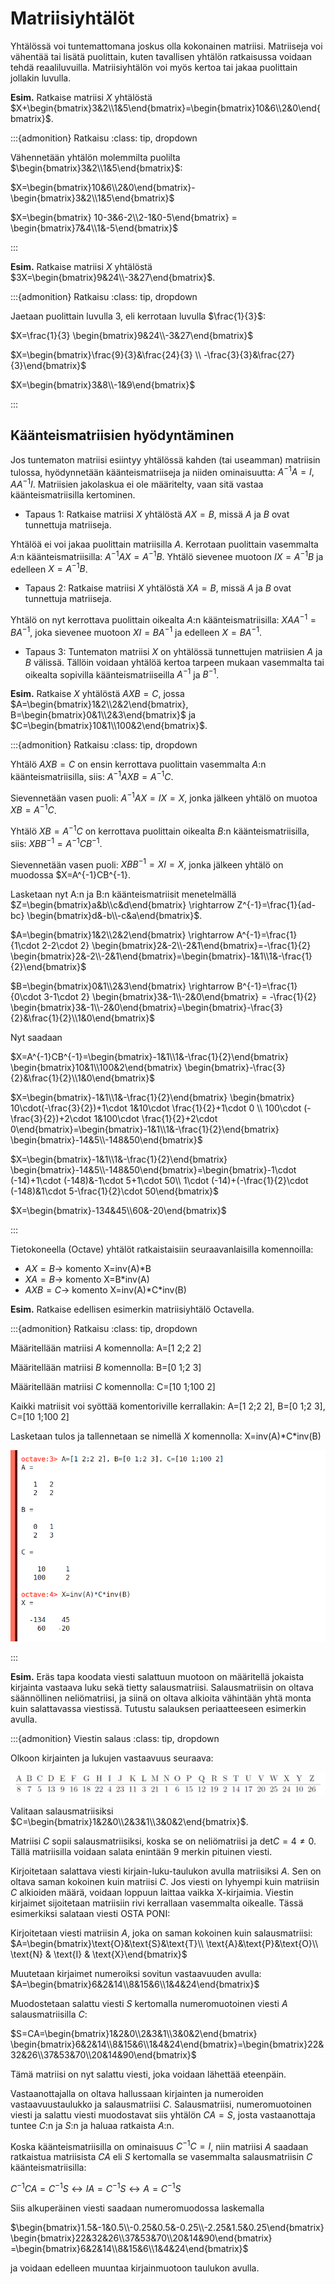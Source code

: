 # Matriisiyhtälöt

Yhtälössä voi tuntemattomana joskus olla kokonainen matriisi. Matriiseja voi vähentää tai lisätä puolittain, kuten tavallisen yhtälön ratkaisussa voidaan tehdä reaaliluvuilla. Matriisiyhtälön voi myös kertoa tai jakaa puolittain jollakin luvulla.

**Esim.** Ratkaise matriisi $X$ yhtälöstä $X+\begin{bmatrix}3&2\\1&5\end{bmatrix}=\begin{bmatrix}10&6\\2&0\end{bmatrix}$.

:::{admonition} Ratkaisu
:class: tip, dropdown

Vähennetään yhtälön molemmilta puolilta $\begin{bmatrix}3&2\\1&5\end{bmatrix}$: 

$X=\begin{bmatrix}10&6\\2&0\end{bmatrix}-\begin{bmatrix}3&2\\1&5\end{bmatrix}$

$X=\begin{bmatrix} 10-3&6-2\\2-1&0-5\end{bmatrix} = \begin{bmatrix}7&4\\1&-5\end{bmatrix}$

:::

**Esim.** Ratkaise matriisi $X$ yhtälöstä $3X=\begin{bmatrix}9&24\\-3&27\end{bmatrix}$.

:::{admonition} Ratkaisu
:class: tip, dropdown

Jaetaan puolittain luvulla 3, eli kerrotaan luvulla $\frac{1}{3}$:

$X=\frac{1}{3} \begin{bmatrix}9&24\\-3&27\end{bmatrix}$

$X=\begin{bmatrix}\frac{9}{3}&\frac{24}{3} \\ -\frac{3}{3}&\frac{27}{3}\end{bmatrix}$

$X=\begin{bmatrix}3&8\\-1&9\end{bmatrix}$

:::

## Käänteismatriisien hyödyntäminen

Jos tuntematon matriisi esiintyy yhtälössä kahden (tai useamman) matriisin tulossa, hyödynnetään käänteismatriiseja ja niiden ominaisuutta: $A^{-1}A=I, AA^{-1}I$. Matriisien jakolaskua ei ole määritelty, vaan sitä vastaa käänteismatriisilla kertominen.

- Tapaus 1: Ratkaise matriisi $X$ yhtälöstä $AX=B$, missä $A$ ja $B$ ovat tunnettuja matriiseja.

Yhtälöä ei voi jakaa puolittain matriisilla $A$. Kerrotaan puolittain vasemmalta $A$:n käänteismatriisilla: $A^{-1}AX=A^{-1}B$. Yhtälö sievenee muotoon $IX=A^{-1}B$ ja edelleen $X=A^{-1}B$.

- Tapaus 2: Ratkaise matriisi $X$ yhtälöstä $XA=B$, missä $A$ ja $B$ ovat tunnettuja matriiseja.

Yhtälö on nyt kerrottava puolittain oikealta $A$:n käänteismatriisilla: $XAA^{-1}=BA^{-1}$, joka sievenee muotoon $XI=BA^{-1}$ ja edelleen $X=BA^{-1}$.

- Tapaus 3: Tuntematon matriisi $X$ on yhtälössä tunnettujen matriisien $A$ ja $B$ välissä. Tällöin voidaan yhtälöä kertoa tarpeen mukaan vasemmalta tai oikealta sopivilla käänteismatriiseilla $A^{-1}$ ja $B^{-1}$.

**Esim.** Ratkaise $X$ yhtälöstä $AXB=C$, jossa $A=\begin{bmatrix}1&2\\2&2\end{bmatrix}, B=\begin{bmatrix}0&1\\2&3\end{bmatrix}$ ja $C=\begin{bmatrix}10&1\\100&2\end{bmatrix}$.

:::{admonition} Ratkaisu
:class: tip, dropdown

Yhtälö $AXB=C$ on ensin kerrottava puolittain vasemmalta $A$:n käänteismatriisilla, siis: $A^{-1}AXB=A^{-1}C$. 

Sievennetään vasen puoli: $A^{-1}AX=IX=X$, jonka jälkeen yhtälö on muotoa $XB=A^{-1}C$.

Yhtälö $XB=A^{-1}C$ on kerrottava puolittain oikealta $B$:n käänteismatriisilla, siis: $XBB^{-1}=A^{-1}CB^{-1}$.

Sievennetään vasen puoli: $XBB^{-1}=XI=X$, jonka jälkeen yhtälö on muodossa $X=A^{-1}CB^{-1}.

Lasketaan nyt A:n ja B:n käänteismatriisit menetelmällä $Z=\begin{bmatrix}a&b\\c&d\end{bmatrix} \rightarrow Z^{-1}=\frac{1}{ad-bc} \begin{bmatrix}d&-b\\-c&a\end{bmatrix}$.

$A=\begin{bmatrix}1&2\\2&2\end{bmatrix} \rightarrow A^{-1}=\frac{1}{1\cdot 2-2\cdot 2} \begin{bmatrix}2&-2\\-2&1\end{bmatrix}=-\frac{1}{2} \begin{bmatrix}2&-2\\-2&1\end{bmatrix}=\begin{bmatrix}-1&1\\1&-\frac{1}{2}\end{bmatrix}$

$B=\begin{bmatrix}0&1\\2&3\end{bmatrix} \rightarrow B^{-1}=\frac{1}{0\cdot 3-1\cdot 2} \begin{bmatrix}3&-1\\-2&0\end{bmatrix} = -\frac{1}{2} \begin{bmatrix}3&-1\\-2&0\end{bmatrix}=\begin{bmatrix}-\frac{3}{2}&\frac{1}{2}\\1&0\end{bmatrix}$

Nyt saadaan

$X=A^{-1}CB^{-1}=\begin{bmatrix}-1&1\\1&-\frac{1}{2}\end{bmatrix} \begin{bmatrix}10&1\\100&2\end{bmatrix} \begin{bmatrix}-\frac{3}{2}&\frac{1}{2}\\1&0\end{bmatrix}$

$X=\begin{bmatrix}-1&1\\1&-\frac{1}{2}\end{bmatrix} \begin{bmatrix} 10\cdot(-\frac{3}{2})+1\cdot 1&10\cdot \frac{1}{2}+1\cdot 0 \\ 100\cdot (-\frac{3}{2})+2\cdot 1&100\cdot \frac{1}{2}+2\cdot 0\end{bmatrix}=\begin{bmatrix}-1&1\\1&-\frac{1}{2}\end{bmatrix} \begin{bmatrix}-14&5\\-148&50\end{bmatrix}$

$X=\begin{bmatrix}-1&1\\1&-\frac{1}{2}\end{bmatrix} \begin{bmatrix}-14&5\\-148&50\end{bmatrix}=\begin{bmatrix}-1\cdot (-14)+1\cdot (-148)&-1\cdot 5+1\cdot 50\\ 1\cdot (-14)+(-\frac{1}{2}\cdot (-148)&1\cdot 5-\frac{1}{2}\cdot 50\end{bmatrix}$

$X=\begin{bmatrix}-134&45\\60&-20\end{bmatrix}$

:::

Tietokoneella (Octave) yhtälöt ratkaistaisiin seuraavanlaisilla komennoilla:

- $AX=B \rightarrow$ komento X=inv(A)\*B
- $XA=B \rightarrow$ komento X=B\*inv(A)
- $AXB=C \rightarrow$ komento X=inv(A)\*C\*inv(B)

**Esim.** Ratkaise edellisen esimerkin matriisiyhtälö Octavella.

:::{admonition} Ratkaisu
:class: tip, dropdown

Määritellään matriisi $A$ komennolla: A=[1 2;2 2]

Määritellään matriisi $B$ komennolla: B=[0 1;2 3]

Määritellään matriisi $C$ komennolla: C=[10 1;100 2]

Kaikki matriisit voi syöttää komentoriville kerrallakin: A=[1 2;2 2], B=[0 1;2 3], C=[10 1;100 2]

Lasketaan tulos ja tallennetaan se nimellä $X$ komennolla: X=inv(A)\*C\*inv(B) 

![Matriisiyhtälö Octavella](octave_yhtalo.png "Matriisiyhtälön ratkaisu Octavella")

:::

**Esim.** Eräs tapa koodata viesti salattuun muotoon on määritellä jokaista kirjainta vastaava luku sekä tietty salausmatriisi. Salausmatriisin on oltava säännöllinen neliömatriisi, ja siinä on oltava alkioita vähintään yhtä monta kuin salattavassa viestissä. Tutustu salauksen periaatteeseen esimerkin avulla.

:::{admonition} Viestin salaus
:class: tip, dropdown

Olkoon kirjainten ja lukujen vastaavuus seuraava:

![Kirjainten ja lukujen vastaavuus](kirjaintaulukko.png "Kirjainten ja lukujen vastaavuus")

Valitaan salausmatriisiksi $C=\begin{bmatrix}1&2&0\\2&3&1\\3&0&2\end{bmatrix}$.

Matriisi $C$ sopii salausmatriisiksi, koska se on neliömatriisi ja $\text{det}C=4\neq 0$. Tällä matriisilla voidaan salata enintään 9 merkin pituinen viesti.

Kirjoitetaan salattava viesti kirjain-luku-taulukon avulla matriisiksi $A$. Sen on oltava saman kokoinen kuin matriisi $C$. Jos viesti on lyhyempi kuin matriisin $C$ alkioiden määrä, voidaan loppuun laittaa vaikka X-kirjaimia. Viestin kirjaimet sijoitetaan matriisiin rivi kerrallaan vasemmalta oikealle. Tässä esimerkiksi salataan viesti OSTA PONI:

Kirjoitetaan viesti matriisin $A$, joka on saman kokoinen kuin salausmatriisi: $A=\begin{bmatrix}\text{O}&\text{S}&\text{T}\\ \text{A}&\text{P}&\text{O}\\ \text{N} & \text{I} & \text{X}\end{bmatrix}$

Muutetaan kirjaimet numeroiksi sovitun vastaavuuden avulla: $A=\begin{bmatrix}6&2&14\\8&15&6\\1&4&24\end{bmatrix}$

Muodostetaan salattu viesti $S$ kertomalla numeromuotoinen viesti $A$ salausmatriisilla $C$: 

$S=CA=\begin{bmatrix}1&2&0\\2&3&1\\3&0&2\end{bmatrix} \begin{bmatrix}6&2&14\\8&15&6\\1&4&24\end{bmatrix}=\begin{bmatrix}22&32&26\\37&53&70\\20&14&90\end{bmatrix}$

Tämä matriisi on nyt salattu viesti, joka voidaan lähettää eteenpäin.

Vastaanottajalla on oltava hallussaan kirjainten ja numeroiden vastaavuustaulukko ja salausmatriisi $C$. Salausmatriisi, numeromuotoinen viesti ja salattu viesti muodostavat siis yhtälön $CA=S$, josta vastaanottaja tuntee $C$:n ja $S$:n ja haluaa ratkaista $A$:n.

Koska käänteismatriisilla on ominaisuus $C^{-1}C=I$, niin matriisi $A$ saadaan ratkaistua matriisista $CA$ eli $S$ kertomalla se vasemmalta salausmatriisin $C$ käänteismatriisilla:

$C^{-1}CA=C^{-1}S \leftrightarrow IA=C^{-1}S \leftrightarrow A=C^{-1}S$

Siis alkuperäinen viesti saadaan numeromuodossa laskemalla

$\begin{bmatrix}1.5&-1&0.5\\-0.25&0.5&-0.25\\-2.25&1.5&0.25\end{bmatrix}\begin{bmatrix}22&32&26\\37&53&70\\20&14&90\end{bmatrix} =\begin{bmatrix}6&2&14\\8&15&6\\1&4&24\end{bmatrix}$

ja voidaan edelleen muuntaa kirjainmuotoon taulukon avulla.
